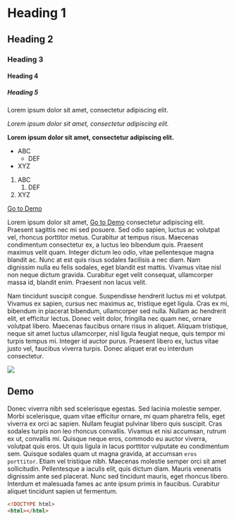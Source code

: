 # Heading 1

## Heading 2

### Heading 3

#### Heading 4

##### Heading 5

Lorem ipsum dolor sit amet, consectetur adipiscing elit.

_Lorem ipsum dolor sit amet, consectetur adipiscing elit._

**Lorem ipsum dolor sit amet, consectetur adipiscing elit.**

- ABC
  - DEF
- XYZ

1. ABC
   1. DEF
2. XYZ

[Go to Demo](#demo)

Lorem ipsum dolor sit amet, [Go to Demo](#demo) consectetur adipiscing elit. Praesent
sagittis nec mi sed posuere. Sed odio sapien, luctus ac volutpat
vel, rhoncus porttitor metus. Curabitur at tempus risus. Maecenas
condimentum consectetur ex, a luctus leo bibendum quis. Praesent
maximus velit quam. Integer dictum leo odio, vitae pellentesque
magna blandit ac. Nunc at est quis risus sodales facilisis a nec
diam. Nam dignissim nulla eu felis sodales, eget blandit est mattis.
Vivamus vitae nisl non neque dictum gravida. Curabitur eget velit
consequat, ullamcorper massa id, blandit enim. Praesent non lacus
velit.

Nam tincidunt suscipit congue. Suspendisse hendrerit luctus mi et
volutpat. Vivamus ex sapien, cursus nec maximus ac, tristique eget
ligula. Cras ex mi, bibendum in placerat bibendum, ullamcorper sed
nulla. Nullam ac hendrerit elit, et efficitur lectus. Donec velit
dolor, fringilla nec quam nec, ornare volutpat libero. Maecenas
faucibus ornare risus in aliquet. Aliquam tristique, neque sit amet
luctus ullamcorper, nisl ligula feugiat neque, quis tempor mi turpis
tempus mi. Integer id auctor purus. Praesent libero ex, luctus vitae
justo vel, faucibus viverra turpis. Donec aliquet erat eu interdum
consectetur.

![](https://placehold.co/600x400)

## Demo

Donec viverra nibh sed scelerisque egestas. Sed lacinia molestie
semper. Morbi scelerisque, quam vitae efficitur ornare, mi quam
pharetra felis, eget viverra ex orci ac sapien. Nullam feugiat
pulvinar libero quis suscipit. Cras sodales turpis non leo rhoncus
convallis. Vivamus et nisi accumsan, rutrum ex ut, convallis mi.
Quisque neque eros, commodo eu auctor viverra, volutpat quis eros.
Ut quis ligula in lacus porttitor vulputate eu condimentum sem.
Quisque sodales quam ut magna gravida, at accumsan `eros porttitor`.
Etiam vel tristique nibh. Maecenas molestie semper orci sit amet
sollicitudin. Pellentesque a iaculis elit, quis dictum diam. Mauris
venenatis dignissim ante sed placerat. Nunc sed tincidunt mauris,
eget rhoncus libero. Interdum et malesuada fames ac ante ipsum
primis in faucibus. Curabitur aliquet tincidunt sapien ut fermentum.

```html
<!DOCTYPE html>
<html></html>
```
